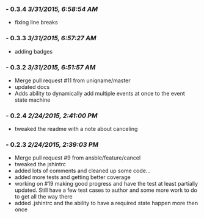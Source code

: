 ### - 0.3.4 *3/31/2015, 6:58:54 AM*

  - fixing line breaks


### - 0.3.3 *3/31/2015, 6:57:27 AM*

  - adding badges


### - 0.3.2 *3/31/2015, 6:51:57 AM*

  - Merge pull request #11 from uniqname/master
  - updated docs
  - Adds ability to dynamically add multiple events at once to the event state machine


### - 0.2.4 *2/24/2015, 2:41:00 PM*

  - tweaked the readme with a note about canceling


### - 0.2.3 *2/24/2015, 2:39:03 PM*

  - Merge pull request #9 from ansble/feature/cancel
  - tweaked the jshintrc
  - added lots of comments and cleaned up some code...
  - added more tests and getting better coverage
  - working on #19 making good progress and have the test at least partially updated. Still have a few test cases to author and some more work to do to get all the way there
  - added .jshintrc and the ability to have a required state happen more then once


